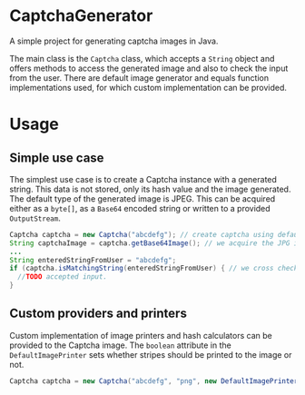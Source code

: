# CaptchaGenerator

A simple project for generating captcha images in Java.

The main class is the `Captcha` class, which accepts a `String` object and offers methods to access the generated image and also to check the input from the user. There are default image generator and equals function implementations used, for which custom implementation can be provided.

# Usage

## Simple use case

The simplest use case is to create a Captcha instance with a generated string. This data is not stored, only its hash value and the image generated. The default type of the generated image is JPEG. This can be acquired either as a `byte[]`, as a `Base64` encoded string or written to a provided `OutputStream`.

```Java
Captcha captcha = new Captcha("abcdefg"); // create captcha using default values
String captchaImage = captcha.getBase64Image(); // we acquire the JPG image created by the Captcha implementation in embeddable Base64 encoding.
...
String enteredStringFromUser = "abcdefg";
if (captcha.isMatchingString(enteredStringFromUser) { // we cross check the input value with the stored hash
  //TODO accepted input.
}
```
## Custom providers and printers

Custom implementation of image printers and hash calculators can be provided to the Captcha image. The `boolean` attribute in the `DefaultImagePrinter` sets whether stripes should be printed to the image or not.

```Java
Captcha captcha = new Captcha("abcdefg", "png", new DefaultImagePrinter(true), new DefaultHashCalculator()); // Create PNG image with default providers
```
